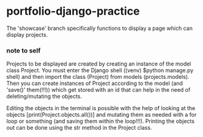# portfolio-django-practice

The 'showcase' branch specifically functions to display a page which can display projects.

### note to self

Projects to be displayed are created by creating an instance of the model class Project. You must enter the Django shell ((venv) $python manage.py shell) and then import the class (Project) from models (projects.models). Then you can create instances of Project according to the model (and 'save()' them(!!!)) which get stored with an id that can help in the need of deleting/mutating the objects.

Editing the objects in the terminal is possible with the help of looking at the objects [print(Project.objects.all())] and mutating them as needed with a for loop or something (and saving them within the loop!!!). Printing the objects out can be done using the str method in the Project class.
